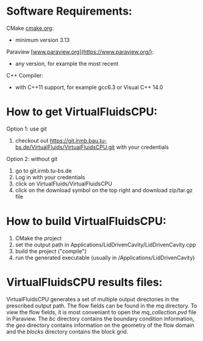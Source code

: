 Software Requirements:
======================

CMake [cmake.org](https://cmake.org/):
* minimum version 3.13
    
Paraview [www.paraview.org](https://www.paraview.org/):
* any version, for example the most recent
    
C++ Compiler:
* with C++11 support, for example gcc6.3 or Visual C++ 14.0
    
How to get VirtualFluidsCPU:
==========================

Option 1: use git
1. checkout out https://git.irmb.bau.tu-bs.de/VirtualFluids/VirtualFluidsCPU.git with your credentials

Option 2: without git
1. go to git.irmb.tu-bs.de
2. Log in with your credentials
3. click on VirtualFluids/VirtualFluidsCPU
4. click on the download symbol on the top right and download zip/tar.gz file

How to build VirtualFluidsCPU:
============================

1. CMake the project
2. set the output path in Applications/LidDrivenCavity/LidDrivenCavity.cpp
3. build the project ("compile")
4. run the generated executable (usually in <build directory>/Applications/LidDrivenCavity)

VirtualFluidsCPU results files:
===============================

VirtualFluidsCPU generates a set of multiple output directories in the prescribed output path. The flow fields can be found in the _mq_ directory. To view the flow fields, it is most conveniant to open the _mq_collection.pvd_ file in Paraview. The _bc_ directory contains the boundary condition information, the _geo_ directory contains information on the geometry of the flow domain and the _blocks_ directory contains the block grid.
